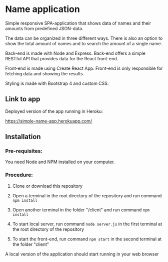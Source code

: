 # Name application

Simple responsive SPA-application that shows data of names and their amounts from predefined JSON-data.

The data can be organized in three different ways. There is also an option to show the total amount of names and to search the amount of a single name.

Back-end is made with Node and Express. Back-end offers a simple RESTful API that provides data for the React front-end.

Front-end is made using Create React App. Front-end is only responsible for fetching data and showing the results.

Styling is made with Bootstrap 4 and custom CSS.

## Link to app
Deployed version of the app running in Heroku:

https://simple-name-app.herokuapp.com/

## Installation

### Pre-requisites:

You need Node and NPM installed on your computer.

### Procedure:


1. Clone or download this repository

2. Open a terminal in the root directory of the repository and run command `npm install`

3. Open another terminal in the folder "/client" and run command `npm install`

4. To start local server, run command `node server.js` in the first terminal at the root directory of the repository

5. To start the front-end, run command `npm start` in the second terminal at the folder "client"

A local version of the application should start running in your web browser
